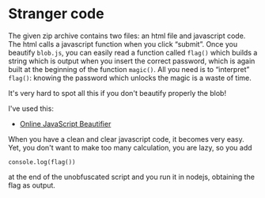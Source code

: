 # Stranger code

The given zip archive contains two files: an html file and javascript
code. The html calls a javascript function when you click
“submit”. Once you beautify `blob.js`, you can easily read a function
called `flag()` which builds a string which is output when you insert
the correct password, which is again built at the beginning of the
function `magic()`. All you need is to “interpret” `flag()`: knowing
the password which unlocks the magic is a waste of time.

It's very hard to spot all this if you don't beautify properly the
blob!

I've used this:

- [Online JavaScript Beautifier](https://beautifier.io/)

When you have a clean and clear javascript code, it becomes very
easy. Yet, you don't want to make too many calculation, you are lazy,
so you add

    console.log(flag())
	
at the end of the unobfuscated script and you run it in nodejs,
obtaining the flag as output.
